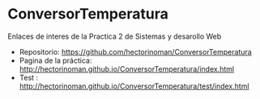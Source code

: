 # ConversorTemperatura
Enlaces de interes de la Practica 2 de Sistemas y desarollo Web

- Repositorio: https://github.com/hectorinoman/ConversorTemperatura
- Pagina de la práctica: http://hectorinoman.github.io/ConversorTemperatura/index.html
- Test : http://hectorinoman.github.io/ConversorTemperatura/test/index.html
